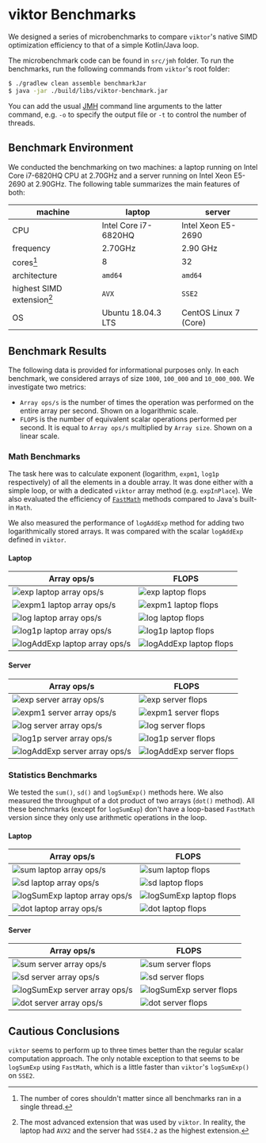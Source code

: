 # viktor Benchmarks

We designed a series of microbenchmarks to compare `viktor`'s
native SIMD optimization efficiency to that of a simple Kotlin/Java loop.

The microbenchmark code can be found in `src/jmh` folder. To run the benchmarks, run
the following commands from `viktor`'s root folder:
```bash
$ ./gradlew clean assemble benchmarkJar
$ java -jar ./build/libs/viktor-benchmark.jar
```
You can add the usual [JMH](https://openjdk.java.net/projects/code-tools/jmh/)
command line arguments to the latter command, e.g. `-o` to specify
the output file or `-t` to control the number of threads.

## Benchmark Environment

We conducted the benchmarking on two machines:
a laptop running on Intel Core i7-6820HQ CPU at 2.70GHz
and a server running on Intel Xeon E5-2690 at 2.90GHz.
The following table summarizes the main features of both:

machine | laptop | server
--------|--------|-------
CPU | Intel Core i7-6820HQ | Intel Xeon E5-2690
frequency | 2.70GHz | 2.90 GHz
cores[^cores] | 8 | 32
architecture | `amd64` | `amd64`
highest SIMD extension[^simd] | `AVX` | `SSE2`
OS | Ubuntu 18.04.3 LTS | CentOS Linux 7 (Core)

[^cores]: The number of cores shouldn't matter since all benchmarks ran in a single thread.

[^simd]: The most advanced extension that was used by `viktor`. In reality, the laptop
  had `AVX2` and the server had `SSE4.2` as the highest extension.
  
## Benchmark Results

The following data is provided for informational purposes only.
In each benchmark, we considered arrays of size `1000`, `100_000` and `10_000_000`.
We investigate two metrics:
* `Array ops/s` is the number of times the operation was performed on the entire array
  per second. Shown on a logarithmic scale.
* `FLOPS` is the number of equivalent scalar operations performed per second. It is equal
to `Array ops/s` multiplied by `Array size`. Shown on a linear scale.  

### Math Benchmarks

The task here was to calculate exponent (logarithm, `expm1`, `log1p` respectively)
of all the elements in a double array. It was done either with a simple loop,
or with a dedicated `viktor` array method (e.g. `expInPlace`). We also evaluated the
efficiency of
[`FastMath`](https://commons.apache.org/proper/commons-math/javadocs/api-3.3/org/apache/commons/math3/util/FastMath.html)
methods compared to Java's built-in `Math`.

We also measured the performance of `logAddExp` method for adding
two logarithmically stored arrays. It was compared with the scalar `logAddExp`
defined in `viktor`.

#### Laptop

Array ops/s | FLOPS 
------------|------
![exp laptop array ops/s](./figures/ExpBenchmark_arrayopss_workstation.png) | ![exp laptop flops](./figures/ExpBenchmark_flops_workstation.png)
![expm1 laptop array ops/s](./figures/Expm1Benchmark_arrayopss_workstation.png) | ![expm1 laptop flops](./figures/Expm1Benchmark_flops_workstation.png)
![log laptop array ops/s](./figures/LogBenchmark_arrayopss_workstation.png) | ![log laptop flops](./figures/LogBenchmark_flops_workstation.png)
![log1p laptop array ops/s](./figures/Log1pBenchmark_arrayopss_workstation.png) | ![log1p laptop flops](./figures/Log1pBenchmark_flops_workstation.png)
![logAddExp laptop array ops/s](./figures/LogAddExpBenchmark_arrayopss_workstation.png) | ![logAddExp laptop flops](./figures/LogAddExpBenchmark_flops_workstation.png)

#### Server

Array ops/s | FLOPS 
------------|------
![exp server array ops/s](./figures/ExpBenchmark_arrayopss_server.png) | ![exp server flops](./figures/ExpBenchmark_flops_server.png)
![expm1 server array ops/s](./figures/Expm1Benchmark_arrayopss_server.png) | ![expm1 server flops](./figures/Expm1Benchmark_flops_server.png)
![log server array ops/s](./figures/LogBenchmark_arrayopss_server.png) | ![log server flops](./figures/LogBenchmark_flops_server.png)
![log1p server array ops/s](./figures/Log1pBenchmark_arrayopss_server.png) | ![log1p server flops](./figures/Log1pBenchmark_flops_server.png)
![logAddExp server array ops/s](./figures/LogAddExpBenchmark_arrayopss_server.png) | ![logAddExp server flops](./figures/LogAddExpBenchmark_flops_server.png)

### Statistics Benchmarks

We tested the `sum()`, `sd()` and `logSumExp()` methods here. We also measured
the throughput of a dot product of two arrays (`dot()` method). All these benchmarks
(except for `logSumExp`) don't have a loop-based `FastMath` version since they only
use arithmetic operations in the loop.

#### Laptop

Array ops/s | FLOPS 
------------|------
![sum laptop array ops/s](./figures/SumBenchmark_arrayopss_workstation.png) | ![sum laptop flops](./figures/SumBenchmark_flops_workstation.png)
![sd laptop array ops/s](./figures/SDBenchmark_arrayopss_workstation.png) | ![sd laptop flops](./figures/SDBenchmark_flops_workstation.png)
![logSumExp laptop array ops/s](./figures/LogSumExpBenchmark_arrayopss_workstation.png) | ![logSumExp laptop flops](./figures/LogSumExpBenchmark_flops_workstation.png)
![dot laptop array ops/s](./figures/DotBenchmark_arrayopss_workstation.png) | ![dot laptop flops](./figures/DotBenchmark_flops_workstation.png)

#### Server

Array ops/s | FLOPS 
------------|------
![sum server array ops/s](./figures/SumBenchmark_arrayopss_server.png) | ![sum server flops](./figures/SumBenchmark_flops_server.png)
![sd server array ops/s](./figures/SDBenchmark_arrayopss_server.png) | ![sd server flops](./figures/SDBenchmark_flops_server.png)
![logSumExp server array ops/s](./figures/LogSumExpBenchmark_arrayopss_server.png) | ![logSumExp server flops](./figures/LogSumExpBenchmark_flops_server.png)
![dot server array ops/s](./figures/DotBenchmark_arrayopss_server.png) | ![dot server flops](./figures/DotBenchmark_flops_server.png)

## Cautious Conclusions

`viktor` seems to perform up to three times better than the
regular scalar computation approach. The only notable exception to that seems to be
`logSumExp` using `FastMath`, which is a little faster than `viktor`'s
`logSumExp()` on `SSE2`.
